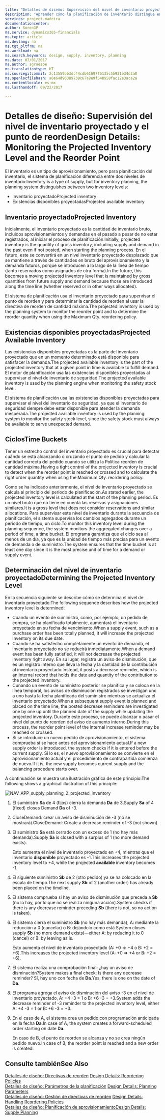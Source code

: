 ```yaml
---
title: "Detalles de diseño: Supervisión del nivel de inventario proyectado y el punto de reorden | Documentos de Microsoft"
description: "Aprender cómo la planificación de inventario distingue entre el inventario estimado y los niveles de existencias disponibles estimados."
services: project-madeira
documentationcenter: 
author: SorenGP
ms.service: dynamics365-financials
ms.topic: article
ms.devlang: na
ms.tgt_pltfrm: na
ms.workload: na
ms.search.keywords: design, supply, inventory, planning
ms.date: 07/01/2017
ms.author: sgroespe
ms.translationtype: HT
ms.sourcegitcommit: 2c13559bb3dc44cdb61697f5135c5b931e34d2a8
ms.openlocfilehash: a0e64d96389739c67a9e9f548958fac12e3aca2a
ms.contentlocale: es-mx
ms.lasthandoff: 09/22/2017

---
```

# <a name="design-details-monitoring-the-projected-inventory-level-and-the-reorder-point"></a><span data-ttu-id="3da91-103">Detalles de diseño: Supervisión del nivel de inventario proyectado y el punto de reorden</span><span class="sxs-lookup"><span data-stu-id="3da91-103">Design Details: Monitoring the Projected Inventory Level and the Reorder Point</span></span>
<span data-ttu-id="3da91-104">El inventario es un tipo de aprovisionamiento, pero para planificación del inventario, el sistema de planificación diferencia entre dos niveles de inventario:</span><span class="sxs-lookup"><span data-stu-id="3da91-104">Inventory is a type of supply, but for inventory planning, the planning system distinguishes between two inventory levels:</span></span>  

* <span data-ttu-id="3da91-105">Inventario proyectado</span><span class="sxs-lookup"><span data-stu-id="3da91-105">Projected inventory</span></span>  
* <span data-ttu-id="3da91-106">Existencias disponibles proyectadas</span><span class="sxs-lookup"><span data-stu-id="3da91-106">Projected available inventory</span></span>  

## <a name="projected-inventory"></a><span data-ttu-id="3da91-107">Inventario proyectado</span><span class="sxs-lookup"><span data-stu-id="3da91-107">Projected Inventory</span></span>  
<span data-ttu-id="3da91-108">Inicialmente, el inventario proyectado es la cantidad de inventario bruto, incluidos aprovisionamientos y demandas en el pasado a pesar de no estar registrados, al iniciar el proceso de planificación.</span><span class="sxs-lookup"><span data-stu-id="3da91-108">Initially, projected inventory is the quantity of gross inventory, including supply and demand in the past even if not posted, when starting the planning process.</span></span> <span data-ttu-id="3da91-109">En el futuro, este se convertirá en un nivel inventario proyectado desplazado que se mantiene a través de cantidades en bruto del aprovisionamiento y la demanda futuros, porque se introducen a lo largo de la línea de tiempo (tanto reservados como asignados de otra forma).</span><span class="sxs-lookup"><span data-stu-id="3da91-109">In the future, this becomes a moving projected inventory level that is maintained by gross quantities from future supply and demand because those are introduced along the time line (whether reserved or in other ways allocated).</span></span>  

<span data-ttu-id="3da91-110">El sistema de planificación usa el inventario proyectado para supervisar el punto de reorden y para determinar la cantidad de reorden al usar la directiva de reorden de cantidad máxima.</span><span class="sxs-lookup"><span data-stu-id="3da91-110">The projected inventory is used by the planning system to monitor the reorder point and to determine the reorder quantity when using the Maximum Qty. reordering policy.</span></span>  

## <a name="projected-available-inventory"></a><span data-ttu-id="3da91-111">Existencias disponibles proyectadas</span><span class="sxs-lookup"><span data-stu-id="3da91-111">Projected Available Inventory</span></span>  
<span data-ttu-id="3da91-112">Las existencias disponibles proyectadas es la parte del inventario proyectado que en un momento determinado está disponible para satisfacer la demanda.</span><span class="sxs-lookup"><span data-stu-id="3da91-112">The projected available inventory is the part of the projected inventory that at a given point in time is available to fulfill demand.</span></span> <span data-ttu-id="3da91-113">El motor de planificación usa las existencias disponibles proyectadas al supervisar el nivel de inventario de seguridad.</span><span class="sxs-lookup"><span data-stu-id="3da91-113">The projected available inventory is used by the planning engine when monitoring the safety stock level.</span></span>  

<span data-ttu-id="3da91-114">El sistema de planificación usa las existencias disponibles proyectadas para supervisar el nivel del inventario de seguridad, ya que el inventario de seguridad siempre debe estar disponible para atender la demanda inesperada.</span><span class="sxs-lookup"><span data-stu-id="3da91-114">The projected available inventory is used by the planning system to monitor the safety stock level, since the safety stock must always be available to serve unexpected demand.</span></span>  

## <a name="time-buckets"></a><span data-ttu-id="3da91-115">Ciclos</span><span class="sxs-lookup"><span data-stu-id="3da91-115">Time Buckets</span></span>  
<span data-ttu-id="3da91-116">Tener un estrecho control del inventario proyectado es crucial para detectar cuándo se está alcanzando o cruzando el punto de pedido y calcular la cantidad correcta del pedido cuando se utiliza la Política reorden de cantidad máxima.</span><span class="sxs-lookup"><span data-stu-id="3da91-116">Having a tight control of the projected inventory is crucial to detect when the reorder point is reached or crossed and to calculate the right order quantity when using the Maximum Qty. reordering policy.</span></span>  

<span data-ttu-id="3da91-117">Como se ha indicado anteriormente, el nivel de inventario proyectado se calcula al principio del periodo de planificación.</span><span class="sxs-lookup"><span data-stu-id="3da91-117">As stated earlier, the projected inventory level is calculated at the start of the planning period.</span></span> <span data-ttu-id="3da91-118">Es un nivel bruto que no tiene en cuenta las reservas y asignaciones similares.</span><span class="sxs-lookup"><span data-stu-id="3da91-118">It is a gross level that does not consider reservations and similar allocations.</span></span> <span data-ttu-id="3da91-119">Para supervisar este nivel de inventario durante la secuencia de planificación, el sistema supervisa los cambios agregados durante un periodo de tiempo, un ciclo.</span><span class="sxs-lookup"><span data-stu-id="3da91-119">To monitor this inventory level during the planning sequence, the system monitors the aggregated changes over a period of time, a time bucket.</span></span> <span data-ttu-id="3da91-120">El programa garantiza que el ciclo sea al menos de un día, ya que es la unidad de tiempo más precisa para un evento de demanda o de suministro.</span><span class="sxs-lookup"><span data-stu-id="3da91-120">The system ensures that the time bucket is at least one day since it is the most precise unit of time for a demand or supply event.</span></span>  

## <a name="determining-the-projected-inventory-level"></a><span data-ttu-id="3da91-121">Determinación del nivel de inventario proyectado</span><span class="sxs-lookup"><span data-stu-id="3da91-121">Determining the Projected Inventory Level</span></span>  
<span data-ttu-id="3da91-122">En la secuencia siguiente se describe cómo se determina el nivel de inventario proyectado:</span><span class="sxs-lookup"><span data-stu-id="3da91-122">The following sequence describes how the projected inventory level is determined:</span></span>  

* <span data-ttu-id="3da91-123">Cuando un evento de suministro, como, por ejemplo, un pedido de compra, se ha planificado totalmente, aumentará el inventario proyectado en su fecha de vencimiento.</span><span class="sxs-lookup"><span data-stu-id="3da91-123">When a supply event, such as a purchase order has been totally planned, it will increase the projected inventory on its due date.</span></span>  
* <span data-ttu-id="3da91-124">Cuando se ha satisfecho completamente un evento de demanda, el inventario proyectado no se reducirá inmediatamente.</span><span class="sxs-lookup"><span data-stu-id="3da91-124">When a demand event has been fully satisfied, it will not decrease the projected inventory right away.</span></span> <span data-ttu-id="3da91-125">En su lugar, registra un aviso de disminución, que es un registro interno que lleva la fecha y la cantidad de la contribución al inventario proyectado.</span><span class="sxs-lookup"><span data-stu-id="3da91-125">Instead, it posts a decrease reminder, which is an internal record that holds the date and quantity of the contribution to the projected inventory.</span></span>  
* <span data-ttu-id="3da91-126">Cunando un evento de suministro posterior se planifica y se coloca en la línea temporal, los avisos de disminución registrados se investigan uno a uno hasta la fecha planificada del suministro mientras se actualiza el inventario proyectado.</span><span class="sxs-lookup"><span data-stu-id="3da91-126">When a subsequent supply event is planned and placed on the time line, the posted decrease reminders are investigated one by one up until the planned date of the supply while updating the projected inventory.</span></span> <span data-ttu-id="3da91-127">Durante este proceso, se puede alcanzar o pasar el nivel del punto de reorden del aviso de aumento interno.</span><span class="sxs-lookup"><span data-stu-id="3da91-127">During this process, the reorder point level of the internal increase reminder may be reached or crossed.</span></span>  
* <span data-ttu-id="3da91-128">Si se introduce un nuevo pedido de aprovisionamiento, el sistema comprueba si se hace antes del aprovisionamiento actual.</span><span class="sxs-lookup"><span data-stu-id="3da91-128">If a new supply order is introduced, the system checks if it is entered before the current supply.</span></span> <span data-ttu-id="3da91-129">Si lo es, el nuevo aprovisionamiento se convierte en el aprovisionamiento actual y el procedimiento de contrapartida comienza de nuevo.</span><span class="sxs-lookup"><span data-stu-id="3da91-129">If it is, the new supply becomes current supply and the balancing procedure starts over.</span></span>  

<span data-ttu-id="3da91-130">A continuación se muestra una ilustración gráfica de este principio:</span><span class="sxs-lookup"><span data-stu-id="3da91-130">The following shows a graphical illustration of this principle:</span></span>  

![](media/nav_app_supply_planning_2_projected_inventory.png "NAV_APP_supply_planning_2_projected_inventory")  

1. <span data-ttu-id="3da91-131">El suministro **Sa** de 4 (fijos) cierra la demanda **Da** de 3.</span><span class="sxs-lookup"><span data-stu-id="3da91-131">Supply **Sa** of 4 (fixed) closes Demand **Da** of -3.</span></span>  
2. <span data-ttu-id="3da91-132">CloseDemand: crear un aviso de disminución de -3 (no se mostrará).</span><span class="sxs-lookup"><span data-stu-id="3da91-132">CloseDemand: Create a decrease reminder of -3 (not shown).</span></span>  
3. <span data-ttu-id="3da91-133">El suministro **Sa** está cerrado con un exceso de 1 (no hay más demanda).</span><span class="sxs-lookup"><span data-stu-id="3da91-133">Supply **Sa** is closed with a surplus of 1 (no more demand exists).</span></span>  

     <span data-ttu-id="3da91-134">Esto aumenta el nivel de inventario proyectado en +4, mientras que el inventario **disponible** proyectado es -1.</span><span class="sxs-lookup"><span data-stu-id="3da91-134">This increases the projected inventory level to +4, while the projected **available** inventory becomes -1.</span></span>  

4. <span data-ttu-id="3da91-135">El siguiente suministro **Sb** de 2 (otro pedido) ya se ha colocado en la escala de tiempo.</span><span class="sxs-lookup"><span data-stu-id="3da91-135">The next supply **Sb** of 2 (another order) has already been placed on the timeline.</span></span>  
5. <span data-ttu-id="3da91-136">El sistema comprueba si hay un aviso de disminución que preceda a **Sb** (no lo hay, por lo que no se realiza ninguna acción).</span><span class="sxs-lookup"><span data-stu-id="3da91-136">System checks if there is any decrease reminder preceding **Sb** (there is not, so no action is taken).</span></span>  
6. <span data-ttu-id="3da91-137">El sistema cierra el suministro **Sb** (no hay más demanda); A: mediante la reducción a 0 (cancelar) o B: dejándolo como está.</span><span class="sxs-lookup"><span data-stu-id="3da91-137">System closes supply **Sb** (no more demand exists)—either A: by reducing it to 0 (cancel) or B: by leaving as is.</span></span>  

     <span data-ttu-id="3da91-138">Esto aumenta el nivel de inventario proyectado (A: +0 => +4 o B: +2 = +6).</span><span class="sxs-lookup"><span data-stu-id="3da91-138">This increases the projected inventory level (A: +0 => +4 or B: +2 = +6).</span></span>  

7. <span data-ttu-id="3da91-139">El sistema realiza una comprobación final: ¿hay un aviso de disminución?</span><span class="sxs-lookup"><span data-stu-id="3da91-139">System makes a final check: Is there any decrease reminder?</span></span> <span data-ttu-id="3da91-140">Sí, hay uno con fecha de **Da**.</span><span class="sxs-lookup"><span data-stu-id="3da91-140">Yes, there is one on the date of **Da**.</span></span>  
8. <span data-ttu-id="3da91-141">El programa agrega el aviso de disminución del aviso -3 en el nivel de inventario proyectado, A: +4 -3 = 1 o B: +6 -3 = +3.</span><span class="sxs-lookup"><span data-stu-id="3da91-141">System adds the decrease reminder of -3 reminder to the projected inventory level, either A: +4 -3 = 1 or B: +6 -3 = +3.</span></span>  
9. <span data-ttu-id="3da91-142">En el caso de A, el sistema crea un pedido con programación anticipada en la fecha **Da**.</span><span class="sxs-lookup"><span data-stu-id="3da91-142">In case of A, the system creates a forward-scheduled order starting on date **Da**.</span></span>  

     <span data-ttu-id="3da91-143">En caso de B, el punto de reorden se alcanza y no se crea ningún pedido nuevo.</span><span class="sxs-lookup"><span data-stu-id="3da91-143">In case of B, the reorder point is reached and a new order is created.</span></span>  

## <a name="see-also"></a><span data-ttu-id="3da91-144">Consulte también</span><span class="sxs-lookup"><span data-stu-id="3da91-144">See Also</span></span>  
<span data-ttu-id="3da91-145">[Detalles de diseño: Directivas de reorden](design-details-reordering-policies.md) </span><span class="sxs-lookup"><span data-stu-id="3da91-145">[Design Details: Reordering Policies](design-details-reordering-policies.md) </span></span>  
<span data-ttu-id="3da91-146">[Detalles de diseño: Parámetros de la planificación](design-details-planning-parameters.md) </span><span class="sxs-lookup"><span data-stu-id="3da91-146">[Design Details: Planning Parameters](design-details-planning-parameters.md) </span></span>  
<span data-ttu-id="3da91-147">[Detalles de diseño: Gestión de directivas de reorden](design-details-handling-reordering-policies.md) </span><span class="sxs-lookup"><span data-stu-id="3da91-147">[Design Details: Handling Reordering Policies](design-details-handling-reordering-policies.md) </span></span>  
[<span data-ttu-id="3da91-148">Detalles de diseño: Planificación de aprovisionamiento</span><span class="sxs-lookup"><span data-stu-id="3da91-148">Design Details: Supply Planning</span></span>](design-details-supply-planning.md)

